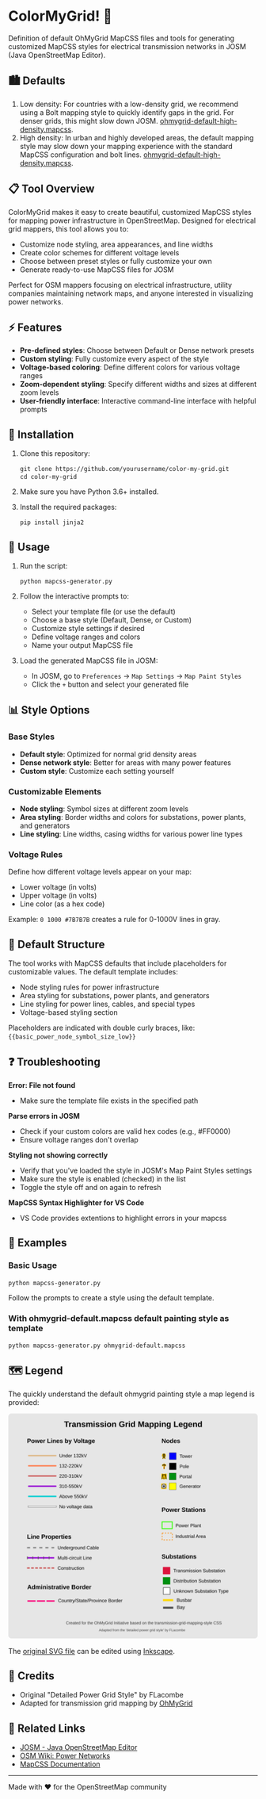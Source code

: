 # ColorMyGrid! 🎨

Definition of default OhMyGrid MapCSS files and tools for generating customized MapCSS styles for electrical transmission networks in JOSM (Java OpenStreetMap Editor).

## 🏙️ Defaults 
 
1. Low density: For countries with a low-density grid, we recommend using a Bolt mapping style to quickly identify gaps in the grid. For denser grids, this might slow down JOSM. [ohmygrid-default-high-density.mapcss](ohmygrid-default-high-density.mapcss).
2. High density: In urban and highly developed areas, the default mapping style may slow down your mapping experience with the standard MapCSS configuration and bolt lines. [ohmygrid-default-high-density.mapcss](ohmygrid-default-high-density.mapcss).

## 📋 Tool Overview

ColorMyGrid makes it easy to create beautiful, customized MapCSS styles for mapping power infrastructure in OpenStreetMap. Designed for electrical grid mappers, this tool allows you to:

- Customize node styling, area appearances, and line widths
- Create color schemes for different voltage levels
- Choose between preset styles or fully customize your own
- Generate ready-to-use MapCSS files for JOSM

Perfect for OSM mappers focusing on electrical infrastructure, utility companies maintaining network maps, and anyone interested in visualizing power networks.

## ⚡ Features

- **Pre-defined styles**: Choose between Default or Dense network presets
- **Custom styling**: Fully customize every aspect of the style
- **Voltage-based coloring**: Define different colors for various voltage ranges
- **Zoom-dependent styling**: Specify different widths and sizes at different zoom levels
- **User-friendly interface**: Interactive command-line interface with helpful prompts

## 🔧 Installation

1. Clone this repository:
   ```
   git clone https://github.com/yourusername/color-my-grid.git
   cd color-my-grid
   ```

2. Make sure you have Python 3.6+ installed.

3. Install the required packages:
   ```
   pip install jinja2
   ```

## 🚀 Usage

1. Run the script:
   ```
   python mapcss-generator.py
   ```

2. Follow the interactive prompts to:
   - Select your template file (or use the default)
   - Choose a base style (Default, Dense, or Custom)
   - Customize style settings if desired
   - Define voltage ranges and colors
   - Name your output MapCSS file

3. Load the generated MapCSS file in JOSM:
   - In JOSM, go to `Preferences` → `Map Settings` → `Map Paint Styles`
   - Click the `+` button and select your generated file

## 📊 Style Options

### Base Styles

- **Default style**: Optimized for normal grid density areas
- **Dense network style**: Better for areas with many power features
- **Custom style**: Customize each setting yourself

### Customizable Elements

- **Node styling**: Symbol sizes at different zoom levels
- **Area styling**: Border widths and colors for substations, power plants, and generators
- **Line styling**: Line widths, casing widths for various power line types

### Voltage Rules

Define how different voltage levels appear on your map:
- Lower voltage (in volts)
- Upper voltage (in volts)
- Line color (as a hex code)

Example: `0 1000 #7B7B7B` creates a rule for 0-1000V lines in gray.

## 📝 Default Structure

The tool works with MapCSS defaults that include placeholders for customizable values. The default template includes:

- Node styling rules for power infrastructure
- Area styling for substations, power plants, and generators
- Line styling for power lines, cables, and special types
- Voltage-based styling section

Placeholders are indicated with double curly braces, like: `{{basic_power_node_symbol_size_low}}`

## ❓ Troubleshooting

**Error: File not found**
- Make sure the template file exists in the specified path

**Parse errors in JOSM**
- Check if your custom colors are valid hex codes (e.g., #FF0000)
- Ensure voltage ranges don't overlap

**Styling not showing correctly**
- Verify that you've loaded the style in JOSM's Map Paint Styles settings
- Make sure the style is enabled (checked) in the list
- Toggle the style off and on again to refresh

**MapCSS Syntax Highlighter for VS Code**
- VS Code provides extentions to highlight errors in your mapcss


## 🌟 Examples

### Basic Usage

```
python mapcss-generator.py
```

Follow the prompts to create a style using the default template.

### With ohmygrid-default.mapcss default painting style as template

```
python mapcss-generator.py ohmygrid-default.mapcss
```

## 🗺️ Legend 
The quickly understand the default ohmygrid painting style a map legend is provided: 

![](legend/power-grid-legend.png)

The [original SVG file](power-grid-legend.svg) can be edited using [Inkscape](https://inkscape.org/).

## 🙏 Credits

- Original "Detailed Power Grid Style" by FLacombe
- Adapted for transmission grid mapping by [OhMyGrid](https://ohmygrid.org/) 

## 🔗 Related Links

- [JOSM - Java OpenStreetMap Editor](https://josm.openstreetmap.de/)
- [OSM Wiki: Power Networks](https://wiki.openstreetmap.org/wiki/Power_networks)
- [MapCSS Documentation](https://wiki.openstreetmap.org/wiki/MapCSS)

---

Made with ❤️ for the OpenStreetMap community
